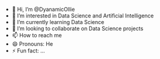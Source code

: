- 👋 Hi, I’m @DyanamicOllie
- 👀 I’m interested in Data Science and Artificial Intelligence
- 🌱 I’m currently learning Data Science
- 💞️ I’m looking to collaborate on Data Science projects
- 📫 How to reach me 
- 😄 Pronouns: He
- ⚡ Fun fact: ...

<!---
DyanamicOllie/DyanamicOllie is a ✨ special ✨ repository because its `README.md` (this file) appears on your GitHub profile.
You can click the Preview link to take a look at your changes.
--->

